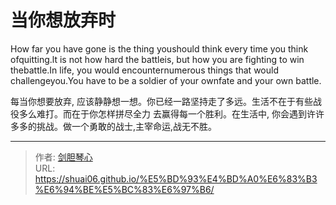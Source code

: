# 当你想放弃时


How far you have gone is the thing youshould think every time you think ofquitting.lt is not how hard the battleis, but how you are fighting to win thebattle.In life, you would encounternumerous things that would challengeyou.You have to be a soldier of your ownfate and your own battle.



每当你想要放弃, 应该静静想一想。你已经一路坚持走了多远。生活不在于有些战役多么难打。而在于你怎样拼尽全力
去赢得每一个胜利。在生活中, 你会遇到许许多多的挑战。做一个勇敢的战士,主宰命运,战无不胜。

---

> 作者: [剑胆琴心](http://geoer.cn)  
> URL: https://shuai06.github.io/%E5%BD%93%E4%BD%A0%E6%83%B3%E6%94%BE%E5%BC%83%E6%97%B6/  

